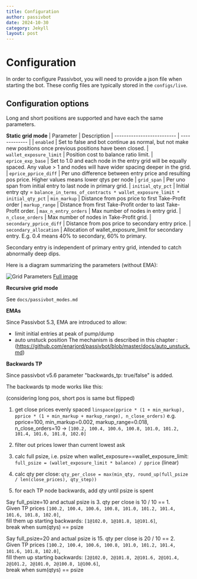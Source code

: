 ```yaml
---
title: Configuration
author: passivbot
date: 2024-10-30
category: Jekyll
layout: post
---
```


# Configuration

In order to configure Passivbot, you will need to provide a json file when starting the bot.
These config files are typically stored in the `configs/live`.

## Configuration options

Long and short positions are supported and have each the same parameters.

**Static grid mode**
| Parameter                  | Description
| -------------------------- | ------------- |
| `enabled`                  | Set to false and bot continue as normal, but not make new positions once previous positions have been closed.
| `wallet_exposure_limit`                | Position cost to balance ratio limit.
| `eprice_exp_base`          | Set to 1.0 and each node in the entry grid will be equally spaced.  Any value > 1 and nodes will have wider spacing deeper in the grid.
| `eprice_pprice_diff`       | Per uno difference between entry price and resulting pos price.  Higher values means lower qtys per node
| `grid_span`                | Per uno span from initial entry to last node in primary grid.
| `initial_qty_pct`          | Initial entry qty = `balance_in_terms_of_contracts * wallet_exposure_limit * initial_qty_pct`
| `min_markup`               | Distance from pos price to first Take-Profit order
| `markup_range`             | Distance from first Take-Profit order to last Take-Profit order.
| `max_n_entry_orders`       | Max number of nodes in entry grid.
| `n_close_orders`           | Max number of nodes in Take-Profit grid.
| `secondary_pprice_diff`    | Distance from pos price to secondary entry price. 
| `secondary_allocation` | Allocation of wallet_exposure_limit for secondary entry.  E.g. 0.4 means 40% to secondary, 60% to primary.

Secondary entry is independent of primary entry grid, intended to catch abnormally deep dips.

Here is a diagram summarizing the parameters (without EMA):

![Grid Parameters](images/passivbot_grid_parameters.jpeg)
[Full image](images/passivbot_grid_parameters.jpeg)

**Recursive grid mode**

See `docs/passivbot_modes.md`


**EMAs**

Since Passivbot 5.3, EMA are introduced to allow:
* limit initial entries at peak of pump/dump
* auto unstuck position
The mechanism is described in this chapter : (https://github.com/enarjord/passivbot/blob/master/docs/auto_unstuck.md)


**Backwards TP**

Since passivbot v5.6 parameter "backwards_tp: true/false" is added.

The backwards tp mode works like this:

(considering long pos, short pos is same but flipped)

1) get close prices evenly spaced `linspace(pprice * (1 + min_markup), pprice * (1 + min_markup + markup_range), n_close_orders)` e.g. pprice=100, min_markup=0.002, markup_range=0.018, n_close_orders=10 -> `[100.2, 100.4, 100.6, 100.8, 101.0, 101.2, 101.4, 101.6, 101.8, 102.0]`

2) filter out prices lower than current lowest ask

3) calc full psize, i.e. psize when wallet_exposure==wallet_exposure_limit: `full_psize = (wallet_exposure_limit * balance) / pprice` (linear)

4) calc qty per close: `qty_per_close = max(min_qty, round_up(full_psize / len(close_prices), qty_step))`

5) for each TP node backwards, add qty until psize is spent

Say full_psize=10 and actual psize is 3. qty per close is 10 / 10 == 1.  
Given TP prices `[100.2, 100.4, 100.6, 100.8, 101.0, 101.2, 101.4, 101.6, 101.8, 102.0]`,  
fill them up starting backwards: `[1@102.0, 1@101.8, 1@101.6]`,  
break when sum(qtys) == psize

Say full_psize=20 and actual psize is 15. qty per close is 20 / 10 == 2.  
Given TP prices `[100.2, 100.4, 100.6, 100.8, 101.0, 101.2, 101.4, 101.6, 101.8, 102.0]`,  
fill them up starting backwards: `[2@102.0, 2@101.8, 2@101.6, 2@101.4, 2@101.2, 2@101.0, 2@100.8, 1@100.6]`,  
break when sum(qtys) == psize
